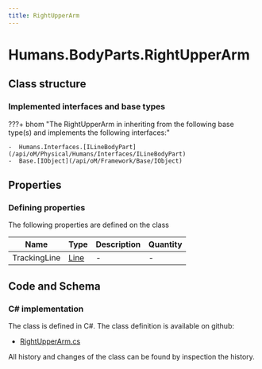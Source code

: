 ```yaml
---
title: RightUpperArm
---
```


# Humans.BodyParts.RightUpperArm



## Class structure

### Implemented interfaces and base types

???+ bhom "The RightUpperArm in inheriting from the following base type(s) and implements the following interfaces:"

    -  Humans.Interfaces.[ILineBodyPart](/api/oM/Physical/Humans/Interfaces/ILineBodyPart)
    -  Base.[IObject](/api/oM/Framework/Base/IObject)


## Properties



### Defining properties

The following properties are defined on the class

| Name             | Type             | Description      | Quantity         |
|------------------|------------------|------------------|------------------|
| TrackingLine | [Line](/api/oM/Dimensional/Geometry/Line) | - | - |


## Code and Schema

### C# implementation

The class is defined in C#. The class definition is available on github:

- [RightUpperArm.cs](https://github.com/BHoM/BHoM/blob/develop/Humans_oM/BodyParts\RightUpperArm.cs)

All history and changes of the class can be found by inspection the history.

